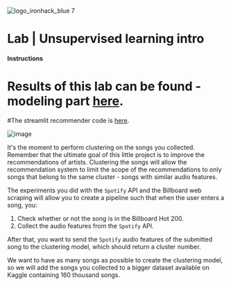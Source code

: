 ![logo_ironhack_blue 7](https://user-images.githubusercontent.com/23629340/40541063-a07a0a8a-601a-11e8-91b5-2f13e4e6b441.png)

# Lab | Unsupervised learning intro

#### Instructions 
# Results of this lab can be found - modeling part [here](https://github.com/ainaraguerraf/Data_Analytics_bootcamp_labs/blob/main/UNIT%208%20-%20HTML%2C%20WEBSCRAPPING%2C%20APIS%2C%20CLUSTERING/5.%20lab-unsupervised-learning-intro/lab-unsupervised-learning-intro%20-%20ainara%20guerra.ipynb).

#The streamlit recommender code is [here](https://github.com/ainaraguerraf/Data_Analytics_bootcamp_labs/blob/main/UNIT%208%20-%20HTML%2C%20WEBSCRAPPING%2C%20APIS%2C%20CLUSTERING/5.%20lab-unsupervised-learning-intro/song_recommender_streamlit%20-%20improved.py).

![image](https://github.com/ainaraguerraf/Data_Analytics_bootcamp_labs/assets/115892160/f826f819-d793-4e88-bb98-71eca3daef7b)


It's the moment to perform clustering on the songs you collected. Remember that the ultimate goal of this little project is to improve the recommendations of artists. Clustering the songs will allow the recommendation system to limit the scope of the recommendations to only songs that belong to the same cluster - songs with similar audio features.

The experiments you did with the `Spotify` API and the Billboard web scraping will allow you to create a pipeline such that when the user enters a song, you:

1. Check whether or not the song is in the Billboard Hot 200.
2. Collect the audio features from the `Spotify` API.

After that, you want to send the `Spotify` audio features of the submitted song to the clustering model, which should return a cluster number.

We want to have as many songs as possible to create the clustering model, so we will add the songs you collected to a bigger dataset available on Kaggle containing 160 thousand songs.
